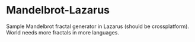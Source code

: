 # Mandelbrot-Lazarus
Sample Mandelbrot fractal generator in Lazarus (should be crossplatform).
World needs more fractals in more languages.
